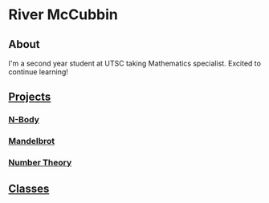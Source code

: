 # River McCubbin

## About
I'm a second year student at UTSC taking Mathematics specialist. Excited to continue learning!

## [Projects](pages/projects-page.md)

### [N-Body](https://github.com/kipawaa/N-Body)

### [Mandelbrot](https://github.com/kipawaa/Mandelbrot)

### [Number Theory](https://github.com/kipawaa/Little-Projects/tree/master/Python/Fun%20With%20Numbers)

## [Classes](pages/classes-page.md)


